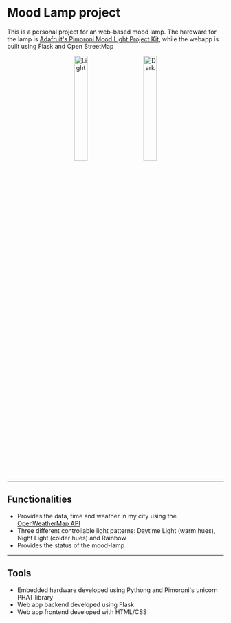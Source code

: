 # Mood Lamp project 

This is a personal project for an web-based mood lamp. The hardware for the lamp is [Adafruit's Pimoroni Mood Light Project Kit](https://www.adafruit.com/product/3478), while the webapp is built using Flask and Open StreetMap 

<p align="center">
  <img alt="Light" src="https://github.com/shruti-misra/mood-lamp/blob/master/images/lamp.jpeg" width="25%">
&nbsp; &nbsp; &nbsp; &nbsp;
  <img alt="Dark" src="https://github.com/shruti-misra/mood-lamp/blob/master/images/app.PNG" width="25%">
</p>

<hr>

## Functionalities 

- Provides the data, time and weather in my city using the [OpenWeatherMap API](https://openweathermap.org)
- Three different controllable light patterns: Daytime Light (warm hues), Night Light (colder hues) and Rainbow
- Provides the status of the mood-lamp

<hr>

## Tools

- Embedded hardware developed using Pythong and Pimoroni's unicorn PHAT library
- Web app backend developed using Flask
- Web app frontend developed with HTML/CSS
